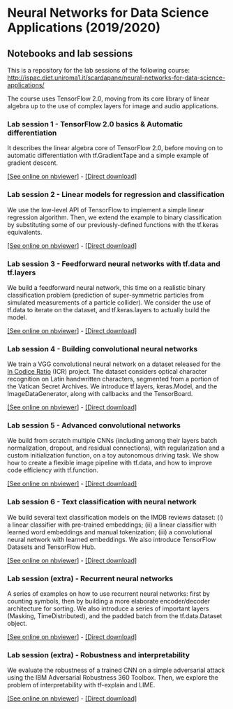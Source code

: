 # Neural Networks for Data Science Applications (2019/2020)
## Notebooks and lab sessions

This is a repository for the lab sessions of the following course:
http://ispac.diet.uniroma1.it/scardapane/neural-networks-for-data-science-applications/

The course uses TensorFlow 2.0, moving from its core library of linear algebra up to the use of complex layers for image and audio applications.

### Lab session 1 - TensorFlow 2.0 basics & Automatic differentiation

It describes the linear algebra core of TensorFlow 2.0, before moving on to automatic differentiation with tf.GradientTape and a simple example of gradient descent.

[[See online on nbviewer]](https://nbviewer.jupyter.org/github/sscardapane/neural-networks-for-data-science/blob/master/Notebook_1_Basics_and_automatic_differentiation.ipynb) - [[Direct download]](https://github.com/sscardapane/neural-networks-for-data-science/blob/master/Notebook_1_Basics_and_automatic_differentiation.ipynb)

### Lab session 2 - Linear models for regression and classification

We use the low-level API of TensorFlow to implement a simple linear regression algorithm. Then, we extend the example to binary classification by substituting some of our previously-defined functions with the tf.keras equivalents.

[[See online on nbviewer]](https://nbviewer.jupyter.org/github/sscardapane/neural-networks-for-data-science/blob/master/Notebook_2_Linear_models.ipynb) - [[Direct download]](https://github.com/sscardapane/neural-networks-for-data-science/blob/master/Notebook_2_Linear_models.ipynb)

### Lab session 3 - Feedforward neural networks with tf.data and tf.layers

We build a feedforward neural network, this time on a realistic binary classification problem (prediction of super-symmetric particles from simulated measurements of a particle collider). We consider the use of tf.data to iterate on the dataset, and tf.keras.layers to actually build the model.

[[See online on nbviewer]](https://nbviewer.jupyter.org/github/sscardapane/neural-networks-for-data-science/blob/master/Notebook_3_Feedforward_neural_networks.ipynb) - [[Direct download]](https://github.com/sscardapane/neural-networks-for-data-science/blob/master/Notebook_3_Feedforward_neural_networks.ipynb)

### Lab session 4 - Building convolutional neural networks

We train a VGG convolutional neural network on a dataset released for the [In Codice Ratio](http://www.inf.uniroma3.it/db/icr/) (ICR) project. The dataset considers optical character recognition on Latin handwritten characters, segmented from a portion of the Vatican Secret Archives. We introduce tf.layers, keras.Model, and the ImageDataGenerator, along with callbacks and the TensorBoard.

[[See online on nbviewer]](https://nbviewer.jupyter.org/github/sscardapane/neural-networks-for-data-science/blob/master/Notebook_4_Building_convolutional_neural_networks.ipynb) - [[Direct download]](https://github.com/sscardapane/neural-networks-for-data-science/blob/master/Notebook_4_Building_convolutional_neural_networks.ipynb)

### Lab session 5 - Advanced convolutional networks

We build from scratch multiple CNNs (including among their layers batch normalization, dropout, and residual connections), with regularization and a custom initialization function, on a toy autonomous driving task. We show how to create a flexible image pipeline with tf.data, and how to improve code efficiency with tf.function.

[[See online on nbviewer]](https://nbviewer.jupyter.org/github/sscardapane/neural-networks-for-data-science/blob/master/Notebook_5_CNNs_from_scratch.ipynb) - [[Direct download]](https://github.com/sscardapane/neural-networks-for-data-science/blob/master/Notebook_5_CNNs_from_scratch.ipynb)

### Lab session 6 - Text classification with neural network

We build several text classification models on the IMDB reviews dataset: (i) a linear classifier with pre-trained embeddings; (ii) a linear classifier with learned word embeddings and manual tokenization; (iii) a convolutional neural network with learned embeddings. We also introduce TensorFlow Datasets and TensorFlow Hub.

[[See online on nbviewer]](https://nbviewer.jupyter.org/github/sscardapane/neural-networks-for-data-science/blob/master/Notebook_6_Text_classification_with_neural_networks.ipynb) - [[Direct download]](https://github.com/sscardapane/neural-networks-for-data-science/blob/master/Notebook_6_Text_classification_with_neural_networks.ipynb)

### Lab session (extra) - Recurrent neural networks

A series of examples on how to use recurrent neural networks: first by counting symbols, then by building a more elaborate encoder/decoder architecture for sorting. We also introduce a series of important layers (Masking, TimeDistributed), and the padded batch from the tf.data.Dataset object.

[[See online on nbviewer]](https://nbviewer.jupyter.org/github/sscardapane/neural-networks-for-data-science/blob/master/Notebook_extra_Recurrent_neural_networks.ipynb) - [[Direct download]](https://github.com/sscardapane/neural-networks-for-data-science/blob/master/Notebook_extra_Recurrent_neural_networks.ipynb)

### Lab session (extra) - Robustness and interpretability

We evaluate the robustness of a trained CNN on a simple adversarial attack using the IBM Adversarial Robustness 360 Toolbox. Then, we explore the problem of interpretability with tf-explain and LIME.

[[See online on nbviewer]](https://nbviewer.jupyter.org/github/sscardapane/neural-networks-for-data-science/blob/master/Notebook_extra_Adversarial_robustness_and_interpretability.ipynb) - [[Direct download]](https://github.com/sscardapane/neural-networks-for-data-science/blob/master/Notebook_extra_Adversarial_robustness_and_interpretability.ipynb)

